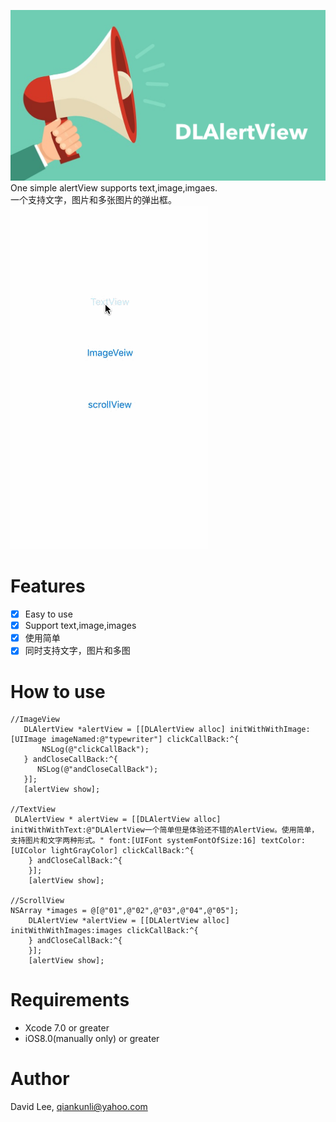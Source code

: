 ![](https://github.com/Liqiankun/DLAlertView/raw/master/DLAlertView.png)
One simple alertView supports text,image,imgaes.<br>
一个支持文字，图片和多张图片的弹出框。<br>
![](https://github.com/Liqiankun/DLAlertView/raw/master/DLAlertView.gif)
# Features
- [x] Easy to use
- [x] Support text,image,images
- [x] 使用简单
- [x] 同时支持文字，图片和多图

# How to use
```oc
//ImageView
   DLAlertView *alertView = [[DLAlertView alloc] initWithWithImage:[UIImage imageNamed:@"typewriter"] clickCallBack:^{
       NSLog(@"clickCallBack");
   } andCloseCallBack:^{
      NSLog(@"andCloseCallBack");
   }];
   [alertView show];
   
//TextView
 DLAlertView * alertView = [[DLAlertView alloc] initWithWithText:@"DLAlertView一个简单但是体验还不错的AlertView。使用简单，支持图片和文字两种形式。" font:[UIFont systemFontOfSize:16] textColor:[UIColor lightGrayColor] clickCallBack:^{
    } andCloseCallBack:^{
    }];
    [alertView show];
    
//ScrollView
NSArray *images = @[@"01",@"02",@"03",@"04",@"05"];
    DLAlertView *alertView = [[DLAlertView alloc] initWithWithImages:images clickCallBack:^{
    } andCloseCallBack:^{
    }];
    [alertView show];
```

# Requirements
- Xcode 7.0 or greater
- iOS8.0(manually only) or greater

# Author
David Lee, qiankunli@yahoo.com
